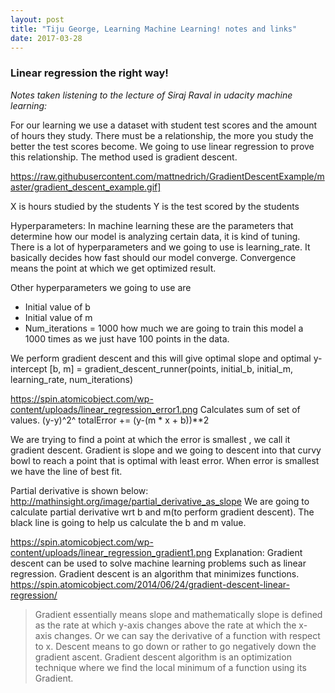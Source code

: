 ```yaml
---
layout: post
title: "Tiju George, Learning Machine Learning! notes and links"
date: 2017-03-28
---
```



### Linear regression the right way!
*Notes taken listening to the lecture of Siraj Raval in udacity machine learning:*

For our learning we use a dataset with student test scores and the amount of hours they study. There must be a relationship, the more you study the better the test scores become. We going to use linear regression to prove this relationship. The method used is gradient descent. 

https://raw.githubusercontent.com/mattnedrich/GradientDescentExample/master/gradient_descent_example.gif]

X is hours studied by the students
Y is the test scored by the students

Hyperparameters: In machine learning these are the parameters that determine how our model is analyzing certain data, it is kind of tuning. There is a lot of hyperparameters and we going to use is learning_rate. It basically decides how fast should our model converge. Convergence means the point at which we get optimized result.

Other hyperparameters we going to use are 
* Initial value of b
* Initial value of m
* Num_iterations = 1000 how much we are going to train this model a 1000 times as we just have 100 points in the data.

We perform gradient descent and this will give optimal slope and optimal y-intercept
[b, m] = gradient_descent_runner(points, initial_b, initial_m, learning_rate, num_iterations)

https://spin.atomicobject.com/wp-content/uploads/linear_regression_error1.png
Calculates sum of set of values. (y-y)^2^
totalError += (y-(m * x + b))**2

We are trying to find a point at which the error is smallest , we call it gradient descent. Gradient is slope and we going to descent into that curvy bowl to reach a point that is optimal with least error. When error is smallest we have the line of best fit. 

Partial derivative is shown below:
http://mathinsight.org/image/partial_derivative_as_slope
We are going to calculate partial derivative wrt b and m(to perform gradient descent). The black line is going to help us calculate the b and m value.

https://spin.atomicobject.com/wp-content/uploads/linear_regression_gradient1.png
Explanation: 
Gradient descent can be used to solve machine learning problems such as linear regression.
Gradient descent is an algorithm that minimizes functions.  https://spin.atomicobject.com/2014/06/24/gradient-descent-linear-regression/

>Gradient essentially means slope and mathematically slope is defined as the rate at which y-axis changes above the rate at which the x- axis changes. Or we can say the derivative of a function with respect to x.
Descent means to go down or rather to go negatively down the gradient ascent. Gradient descent algorithm is an optimization technique where we find the local minimum of a function using its Gradient.